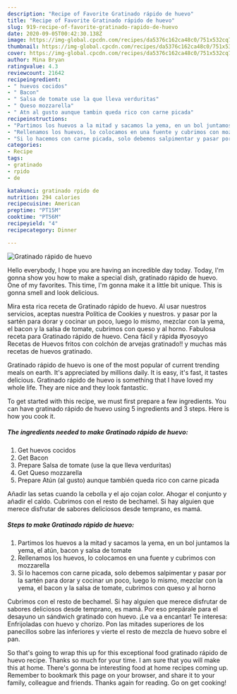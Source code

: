 ```yaml
---
description: "Recipe of Favorite Gratinado rápido de huevo"
title: "Recipe of Favorite Gratinado rápido de huevo"
slug: 919-recipe-of-favorite-gratinado-rapido-de-huevo
date: 2020-09-05T00:42:30.138Z
image: https://img-global.cpcdn.com/recipes/da5376c162ca48c0/751x532cq70/gratinado-rapido-de-huevo-foto-principal.jpg
thumbnail: https://img-global.cpcdn.com/recipes/da5376c162ca48c0/751x532cq70/gratinado-rapido-de-huevo-foto-principal.jpg
cover: https://img-global.cpcdn.com/recipes/da5376c162ca48c0/751x532cq70/gratinado-rapido-de-huevo-foto-principal.jpg
author: Mina Bryan
ratingvalue: 4.3
reviewcount: 21642
recipeingredient:
- " huevos cocidos"
- " Bacon"
- " Salsa de tomate use la que lleva verduritas"
- " Queso mozzarella"
- " Atn al gusto aunque tambin queda rico con carne picada"
recipeinstructions:
- "Partimos los huevos a la mitad y sacamos la yema, en un bol juntamos la yema, el atún, bacon y salsa de tomate"
- "Rellenamos los huevos, lo colocamos en una fuente y cubrimos con mozzarella"
- "Si lo hacemos con carne picada, solo debemos salpimentar y pasar por la sartén para dorar y cocinar un poco, luego lo mismo, mezclar con la yema, el bacon y la salsa de tomate, cubrimos con queso y al horno"
categories:
- Recipe
tags:
- gratinado
- rpido
- de

katakunci: gratinado rpido de 
nutrition: 294 calories
recipecuisine: American
preptime: "PT15M"
cooktime: "PT56M"
recipeyield: "4"
recipecategory: Dinner

---
```



![Gratinado rápido de huevo](https://img-global.cpcdn.com/recipes/da5376c162ca48c0/751x532cq70/gratinado-rapido-de-huevo-foto-principal.jpg)

Hello everybody, I hope you are having an incredible day today. Today, I'm gonna show you how to make a special dish, gratinado rápido de huevo. One of my favorites. This time, I'm gonna make it a little bit unique. This is gonna smell and look delicious.

Mira esta rica receta de Gratinado rápido de huevo. Al usar nuestros servicios, aceptas nuestra Política de Cookies y nuestros. y pasar por la sartén para dorar y cocinar un poco, luego lo mismo, mezclar con la yema, el bacon y la salsa de tomate, cubrimos con queso y al horno. Fabulosa receta para Gratinado rápido de huevo. Cena fácil y rápida #yosoyyo Recetas de Huevos fritos con colchón de arvejas gratinado!! y muchas más recetas de huevos gratinado.

Gratinado rápido de huevo is one of the most popular of current trending meals on earth. It's appreciated by millions daily. It is easy, it's fast, it tastes delicious. Gratinado rápido de huevo is something that I have loved my whole life. They are nice and they look fantastic.


To get started with this recipe, we must first prepare a few ingredients. You can have gratinado rápido de huevo using 5 ingredients and 3 steps. Here is how you cook it.

<!--inarticleads1-->

##### The ingredients needed to make Gratinado rápido de huevo:

1. Get  huevos cocidos
1. Get  Bacon
1. Prepare  Salsa de tomate (use la que lleva verduritas)
1. Get  Queso mozzarella
1. Prepare  Atún (al gusto) aunque también queda rico con carne picada


Añadir las setas cuando la cebolla y el ajo cojan color. Ahogar el conjunto y añadir el caldo. Cubrimos con el resto de bechamel. Si hay alguien que merece disfrutar de sabores deliciosos desde temprano, es mamá. 

<!--inarticleads2-->

##### Steps to make Gratinado rápido de huevo:

1. Partimos los huevos a la mitad y sacamos la yema, en un bol juntamos la yema, el atún, bacon y salsa de tomate
1. Rellenamos los huevos, lo colocamos en una fuente y cubrimos con mozzarella
1. Si lo hacemos con carne picada, solo debemos salpimentar y pasar por la sartén para dorar y cocinar un poco, luego lo mismo, mezclar con la yema, el bacon y la salsa de tomate, cubrimos con queso y al horno


Cubrimos con el resto de bechamel. Si hay alguien que merece disfrutar de sabores deliciosos desde temprano, es mamá. Por eso prepárale para el desayuno un sándwich gratinado con huevo. ¡Le va a encantar! Te interesa: Enfrijoladas con huevo y chorizo. Pon las mitades superiores de los panecillos sobre las inferiores y vierte el resto de mezcla de huevo sobre el pan. 

So that's going to wrap this up for this exceptional food gratinado rápido de huevo recipe. Thanks so much for your time. I am sure that you will make this at home. There's gonna be interesting food at home recipes coming up. Remember to bookmark this page on your browser, and share it to your family, colleague and friends. Thanks again for reading. Go on get cooking!
